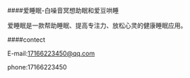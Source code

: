 
####爱睡眠-白噪音冥想助眠和爱豆哄睡

爱睡眠是一款帮助睡眠、提高专注力、放松心灵的健康睡眠应用。


####contect

E-mail:17166223450@qq.com

phone:17166223450
